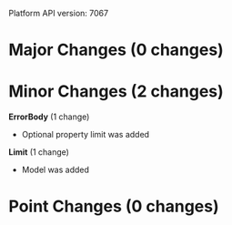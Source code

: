 Platform API version: 7067


# Major Changes (0 changes)


# Minor Changes (2 changes)

**ErrorBody** (1 change)

* Optional property limit was added

**Limit** (1 change)

* Model was added


# Point Changes (0 changes)
